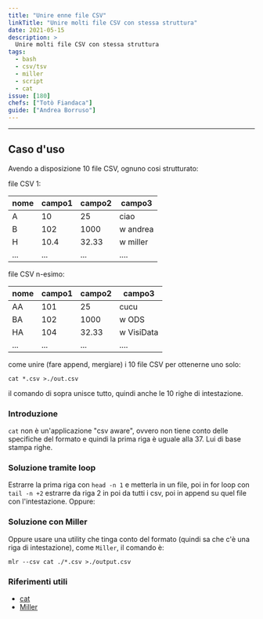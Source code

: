 ```yaml
---
title: "Unire enne file CSV"
linkTitle: "Unire molti file CSV con stessa struttura"
date: 2021-05-15
description: >
  Unire molti file CSV con stessa struttura
tags:
  - bash
  - csv/tsv
  - miller
  - script
  - cat
issue: [180]
chefs: ["Totò Fiandaca"]
guide: ["Andrea Borruso"]
---
```


---

## Caso d'uso

Avendo a disposizione 10 file CSV, ognuno cosi strutturato:

file CSV 1:

nome | campo1 | campo2 | campo3
-----|--------|--------|-------
A    | 10     | 25     | ciao
B    | 102    | 1000   | w andrea
H    | 10.4   | 32.33  | w miller
...  | ...    | ...    | ....

file CSV n-esimo:

nome | campo1 | campo2 | campo3
-----|--------|--------|-------
AA   | 101    | 25     | cucu
BA   | 102    | 1000   | w ODS
HA   | 104    | 32.33  | w VisiData
...  | ...    | ...    | ....

come unire (fare append, mergiare) i 10 file CSV per ottenerne uno solo:

```
cat *.csv >./out.csv
```

il comando di sopra unisce tutto, quindi anche le 10 righe di intestazione.

### Introduzione

`cat` non è un'applicazione "csv aware", ovvero non tiene conto delle specifiche del formato e quindi la prima riga è uguale alla 37. Lui di base stampa righe.

### Soluzione tramite loop

Estrarre la prima riga con `head -n 1` e metterla in un file, poi in for loop con `tail -n +2` estrarre da riga 2 in poi da tutti i csv, poi in append su quel file con l'intestazione. Oppure:

### Soluzione con Miller

Oppure usare una utility che tinga conto del formato (quindi sa che c'è una riga di intestazione), come `Miller`, il comando è:

```
mlr --csv cat ./*.csv >./output.csv
```

### Riferimenti utili

- [cat](https://it.wikipedia.org/wiki/Cat_(Unix))
- [Miller](http://johnkerl.org/miller/doc/reference-verbs.html#nest)